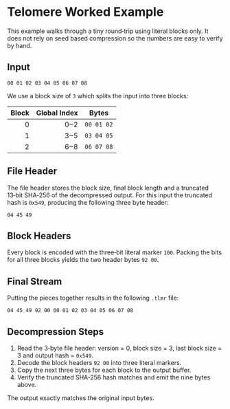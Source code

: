 # Telomere Worked Example

This example walks through a tiny round‑trip using literal blocks only. It does
not rely on seed based compression so the numbers are easy to verify by hand.

## Input

```
00 01 02 03 04 05 06 07 08
```

We use a block size of `3` which splits the input into three blocks:

| Block | Global Index | Bytes       |
|------:|-------------:|-------------|
| 0     | 0‒2          | `00 01 02` |
| 1     | 3‒5          | `03 04 05` |
| 2     | 6‒8          | `06 07 08` |

## File Header

The file header stores the block size, final block length and a truncated
13‑bit SHA‑256 of the decompressed output. For this input the truncated hash is
`0x549`, producing the following three byte header:

```
04 45 49
```

## Block Headers

Every block is encoded with the three‑bit literal marker `100`. Packing the bits
for all three blocks yields the two header bytes `92 00`.

## Final Stream

Putting the pieces together results in the following `.tlmr` file:

```
04 45 49 92 00 00 01 02 03 04 05 06 07 08
```

## Decompression Steps

1. Read the 3‑byte file header: version = 0, block size = 3, last block size = 3
   and output hash = `0x549`.
2. Decode the block headers `92 00` into three literal markers.
3. Copy the next three bytes for each block to the output buffer.
4. Verify the truncated SHA‑256 hash matches and emit the nine bytes above.

The output exactly matches the original input bytes.


